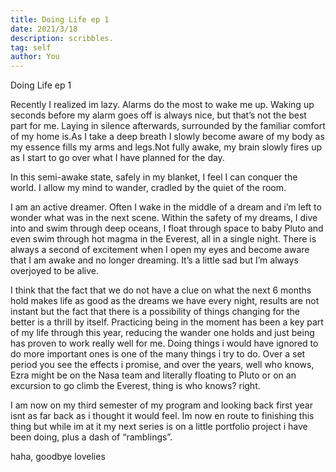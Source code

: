 ```yaml
---
title: Doing Life ep 1
date: 2021/3/18
description: scribbles.
tag: self
author: You
---
```

Doing Life ep 1

Recently I realized im lazy. Alarms do the most to wake me up. Waking up seconds before my alarm goes off is always nice, but that’s not the best part for me. Laying in silence afterwards, surrounded by the familiar comfort of my home is.As I take a deep breath I slowly become aware of my body as my essence fills my arms and legs.Not fully awake, my brain slowly fires up as I start to go over what I have planned for the day.

In this semi-awake state, safely in my blanket, I feel I can conquer the world. I allow my mind to wander, cradled by the quiet of the room.

I am an active dreamer. Often I wake in the middle of a dream and i’m left to wonder what was in the next scene. Within the safety of my dreams, I dive into and swim through deep oceans, I float through space to baby Pluto and even swim through hot magma in the Everest, all in a single night. There is always a second of excitement when I open my eyes and become aware that I am awake and no longer dreaming. It’s a little sad but I’m always overjoyed to be alive.

I think that the fact that we do not have a clue on what the next 6 months hold makes life as good as the dreams we have every night, results are not instant but the fact that there is a possibility of things changing for the better is a thrill by itself. Practicing being in the moment has been a key part of my life through this year, reducing the wander one holds and just being has proven to work really well for me. Doing things i would have ignored to do more important ones is one of the many things i try to do. Over a set period you see the effects i promise, and over the years, well who knows, Ezra might be on the Nasa team and literally floating to Pluto or on an excursion to go climb the Everest, thing is who knows? right.

I am now on my third semester of my program and looking back first year isnt as far back as i thought it would feel. Im now en route to finishing this thing but while im at it my next series is on a little portfolio project i have been doing, plus a dash of “ramblings”.

haha, goodbye lovelies
